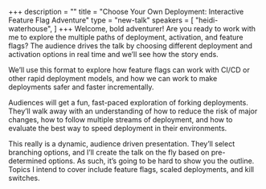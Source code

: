 +++
description = ""
title = "Choose Your Own Deployment: Interactive Feature Flag Adventure"
type = "new-talk"
speakers = [
        "heidi-waterhouse",
]
+++
Welcome, bold adventurer! Are you ready to work with me to explore the multiple paths of deployment, activation, and feature flags? The audience drives the talk by choosing different deployment and activation options in real time and we’ll see how the story ends.

We’ll use this format to explore how feature flags can work with CI/CD or other rapid deployment models, and how we can work to make deployments safer and faster incrementally.

Audiences will get a fun, fast-paced exploration of forking deployments. They’ll walk away with an understanding of how to reduce the risk of major changes, how to follow multiple streams of deployment, and how to evaluate the best way to speed deployment in their environments.

This really is a dynamic, audience driven presentation. They’ll select branching options, and I’ll create the talk on the fly based on pre-determined options. As such, it’s going to be hard to show you the outline. Topics I intend to cover include feature flags, scaled deployments, and kill switches.